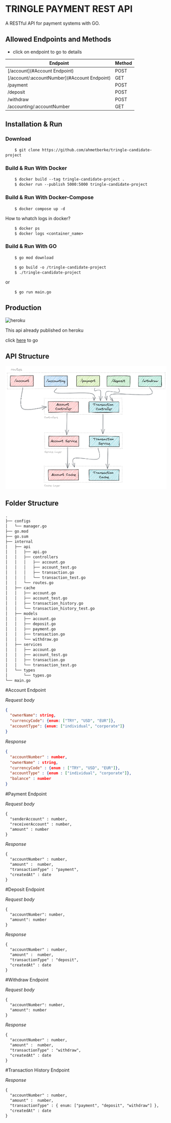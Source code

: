 # TRINGLE PAYMENT REST API

A RESTful API for payment systems with GO.

## Allowed Endpoints and Methods

- click on endpoint to go to details 

| Endpoint                                     | Method |
|----------------------------------------------|--------|
| [/account](#Account Endpoint)                | POST   |
| [/account/:accountNumber](#Account Endpoint) | GET    |
| /payment                                     | POST   |
| /deposit                                     | POST   |
| /withdraw                                    | POST   |
| /accounting/:accountNumber                   | GET    |


## Installation & Run
### Download
```
    $ git clone https://github.com/ahmetberke/tringle-candidate-project
```

### Build & Run With Docker
```
    $ docker build --tag tringle-candidate-project .
    $ docker run --publish 5000:5000 tringle-candidate-project
```
### Build & Run With Docker-Compose
```
    $ docker compose up -d
```
How to whatch logs in docker?
```
    $ docker ps
    $ docker logs <container_name>
```

### Build & Run With GO
```
    $ go mod download
```
```
    $ go build -o /tringle-candidate-project
    $ ./tringle-candidate-project
```
or
```
    $ go run main.go
```

## Production

![heroku](https://www.vectorlogo.zone/logos/heroku/heroku-ar21.png)

This api already published on heroku

click [here](https://tringle-payment-rest-api.herokuapp.com/) to go

## API Structure

![api structure](https://github.com/ahmetberke/tringle-candidate-project/blob/main/images/arc.png?raw=true)

## Folder Structure
```
.
├── configs
│   └── manager.go
├── go.mod
├── go.sum
├── internal
│   ├── api
│   │   ├── api.go
│   │   ├── controllers
│   │   │   ├── account.go
│   │   │   ├── account_test.go
│   │   │   ├── transaction.go
│   │   │   └── transaction_test.go
│   │   └── routes.go
│   ├── cache
│   │   ├── account.go
│   │   ├── account_test.go
│   │   ├── transaction_history.go
│   │   └── transaction_history_test.go
│   ├── models
│   │   ├── account.go
│   │   ├── deposit.go
│   │   ├── payment.go
│   │   ├── transaction.go
│   │   └── withdraw.go
│   ├── services
│   │   ├── account.go
│   │   ├── account_test.go
│   │   ├── transaction.go
│   │   └── transaction_test.go
│   └── types
│       └── types.go
└── main.go

```


#Account Endpoint

*Request body*
```json lines
{
  "ownerName": string,
  "currencyCode": {enum: ["TRY", "USD", "EUR"]},
  "accountType": {enum: ["individual", "corporate"]}
}
```
*Response*
```json lines
{
  "accountNumber" : number,
  "ownerName" : string,
  "currencyCode" : {enum : ["TRY", "USD", "EUR"]},
  "accountType" : {enum : ["individual", "corporate"]},
  "balance" : number
}
```


#Payment Endpoint

*Request body*

```
{
  "senderAccount" : number,
  "receiverAccount" : number,
  "amount" : number
}
```

*Response*

```
{
  "accountNumber" : number,
  "amount" :  number,
  "transactionType" : "payment",
  "createdAt" : date
}
```


#Deposit Endpoint

*Request body*

```
{
  "accountNumber": number,
  "amount": number
}
```

*Response*

```
{
  "accountNumber" : number,
  "amount" :  number,
  "transactionType" : "deposit",
  "createdAt" : date
}
```


#Withdraw Endpoint

*Request body*

```
{
  "accountNumber": number,
  "amount": number
}
```

*Response*

```
{
  "accountNumber" : number,
  "amount" :  number,
  "transactionType" : "withdraw",
  "createdAt" : date
}
```


#Transaction History Endpoint

*Response*

```
{
  "accountNumber" : number,
  "amount" :  number,
  "transactionType" : { enum: ["payment", "deposit", "withdraw"] },
  "createdAt" : date
}
```
